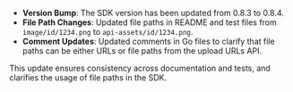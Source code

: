 - **Version Bump**: The SDK version has been updated from 0.8.3 to 0.8.4.
- **File Path Changes**: Updated file paths in README and test files from `image/id/1234.png` to `api-assets/id/1234.png`.
- **Comment Updates**: Updated comments in Go files to clarify that file paths can be either URLs or file paths from the upload URLs API.

This update ensures consistency across documentation and tests, and clarifies the usage of file paths in the SDK.